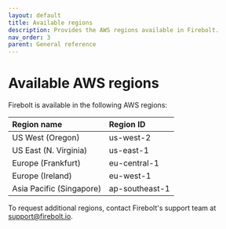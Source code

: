 ```yaml
---
layout: default
title: Available regions
description: Provides the AWS regions available in Firebolt.
nav_order: 3
parent: General reference
---
```


# Available AWS regions

Firebolt is available in the following AWS regions: 

| Region name              | Region ID      |
|:-------------------------|:---------------|
| US West (Oregon)         | us-west-2      |
| US East (N. Virginia)     | us-east-1      |
| Europe (Frankfurt)   | eu-central-1   |
| Europe (Ireland)        | eu-west-1      |
| Asia Pacific (Singapore) | ap-southeast-1 |

To request additional regions, contact Firebolt's support team at [support@firebolt.io](mailto:support@firebolt.io). 
